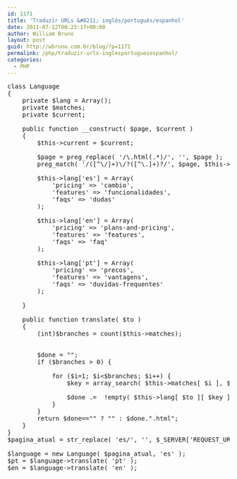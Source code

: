 ```yaml
---
id: 1171
title: 'Traduzir URLs &#8211; inglês/português/espanhol'
date: 2011-07-12T00:23:17+00:00
author: William Bruno
layout: post
guid: http://wbruno.com.br/blog/?p=1171
permalink: /php/traduzir-urls-inglesportuguesespanhol/
categories:
  - PHP
---
```

<pre name="code" class="php">class Language
{
	private $lang = Array();
	private $matches;
	private $current;
	
	public function __construct( $page, $current )
	{
		$this->current = $current;
		
		$page = preg_replace( '/\.html(.*)/', '', $page );
		preg_match( '/([^\/]+)\/?([^\.]+)?/', $page, $this->matches ); //cloud-server/compare-and-decide-pricing.html?adas=dasd
		
		$this->lang['es'] = Array(
			'pricing' => 'cambio',
			'features' => 'funcionalidades',
			'faqs' => 'dudas'
		);
		
		$this->lang['en'] = Array(
			'pricing' => 'plans-and-pricing',
			'features' => 'features',
			'faqs' => 'faq'
		);
		
		$this->lang['pt'] = Array(
			'pricing' => 'precos',
			'features' => 'vantagens',
			'faqs' => 'duvidas-frequentes'	
		);

	}
	
	public function translate( $to )
	{
		(int)$branches = count($this->matches);
		
		
		$done = "";
		if ($branches > 0) {
			
			for ($i=1; $i&lt;$branches; $i++) {
				$key = array_search( $this->matches[ $i ], $this->lang[ $this->current ] );
				
				$done .=  !empty( $this->lang[ $to ][ $key ] ) ? '/'.$this->lang[ $to ][ $key ] : '';
			}
		}
		return $done=="" ? "" : $done.".html";
	}
}
$pagina_atual = str_replace( 'es/', '', $_SERVER['REQUEST_URI'] );

$language = new Language( $pagina_atual, 'es' );
$pt = $language->translate( 'pt' );
$en = $language->translate( 'en' );
</pre>